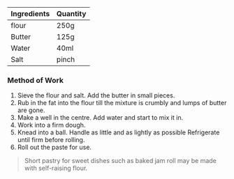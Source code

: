 |Ingredients|Quantity|
|-----------|--------|
|flour|250g|
|Butter|125g|
|Water|40ml|
|Salt|pinch|


### **Method of Work**
1. Sieve the flour and salt. Add the butter in small pieces.
2. Rub in the fat into the flour till the mixture is crumbly and lumps of butter are gone.
3. Make a well in the centre. Add water and start to mix it in.
4. Work into a firm dough.
5. Knead into a ball. Handle as little and as lightly as possible Refrigerate until firm before rolling.
6. Roll out the paste for use.

>Short pastry for sweet dishes such as baked jam roll may be made with self-raising flour.